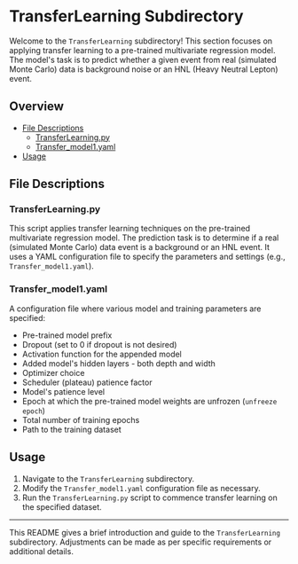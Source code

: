 <!-- subdirectory name: TransferLearning

There is one python file: TransferLearning.py

TransferLearning.py
    Does transfer learning on the pretrained multivariate regression model. Predicts whether the real (simulated monte carlo) data event is background or an HNL event. Uses yaml file for specifications (example Transfer_model1.yaml)

Transfer_model1.yaml
    you speicfy the pretrained model prefix. Also specify: dorpout (set to 0 if you want it to not do dropout), activation function for the added model, added model hidden layers depth and width, optimizer, scheduler (platue) patience factor, model patience, unfreeze epoch  (when the weights of the pretrained model are unforzen), num epochs total. You also specify the train dataset path. -->


# TransferLearning Subdirectory

Welcome to the `TransferLearning` subdirectory! This section focuses on applying transfer learning to a pre-trained multivariate regression model. The model's task is to predict whether a given event from real (simulated Monte Carlo) data is background noise or an HNL (Heavy Neutral Lepton) event.

## Overview

- [File Descriptions](#file-descriptions)
  - [TransferLearning.py](#transferlearningpy)
  - [Transfer_model1.yaml](#transfer_model1yaml)
- [Usage](#usage)

## File Descriptions

### TransferLearning.py
This script applies transfer learning techniques on the pre-trained multivariate regression model. The prediction task is to determine if a real (simulated Monte Carlo) data event is a background or an HNL event. It uses a YAML configuration file to specify the parameters and settings (e.g., `Transfer_model1.yaml`).

### Transfer_model1.yaml
A configuration file where various model and training parameters are specified:

- Pre-trained model prefix
- Dropout (set to 0 if dropout is not desired)
- Activation function for the appended model
- Added model's hidden layers - both depth and width
- Optimizer choice
- Scheduler (plateau) patience factor
- Model's patience level
- Epoch at which the pre-trained model weights are unfrozen (`unfreeze epoch`)
- Total number of training epochs
- Path to the training dataset

## Usage

1. Navigate to the `TransferLearning` subdirectory.
2. Modify the `Transfer_model1.yaml` configuration file as necessary.
3. Run the `TransferLearning.py` script to commence transfer learning on the specified dataset.

---

This README gives a brief introduction and guide to the `TransferLearning` subdirectory. Adjustments can be made as per specific requirements or additional details.